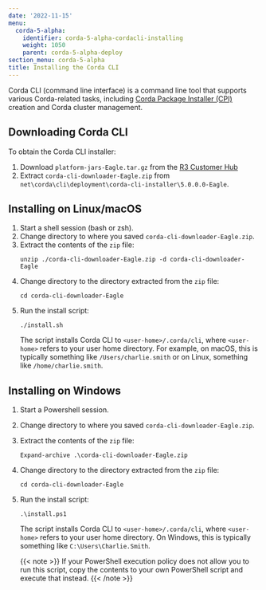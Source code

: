 ```yaml
---
date: '2022-11-15'
menu:
  corda-5-alpha:
    identifier: corda-5-alpha-cordacli-installing
    weight: 1050
    parent: corda-5-alpha-deploy
section_menu: corda-5-alpha
title: Installing the Corda CLI
---
```

Corda CLI (command line interface) is a command line tool that supports various Corda-related tasks, including [Corda Package Installer (CPI)](../introduction/key-concepts.html#corda-package-installer-cpi) creation and Corda cluster management.

## Downloading Corda CLI

To obtain the Corda CLI installer:
1. Download `platform-jars-Eagle.tar.gz` from the [R3 Customer Hub](https://r3.force.com/)
2. Extract `corda-cli-downloader-Eagle.zip` from `net\corda\cli\deployment\corda-cli-installer\5.0.0.0-Eagle`.

## Installing on Linux/macOS

1. Start a shell session (bash or zsh).
2. Change directory to where you saved `corda-cli-downloader-Eagle.zip`.
3. Extract the contents of the `zip` file:
   ```shell
   unzip ./corda-cli-downloader-Eagle.zip -d corda-cli-downloader-Eagle
   ```
4. Change directory to the directory extracted from the `zip` file:
   ```shell
   cd corda-cli-downloader-Eagle
   ```
5. Run the install script:
   ```shell
   ./install.sh
   ```
   The script installs Corda CLI to `<user-home>/.corda/cli`, where `<user-home>` refers to your user home directory. For example, on macOS, this is typically something like `/Users/charlie.smith` or on Linux, something like `/home/charlie.smith`.

## Installing on Windows

1. Start a Powershell session.
2. Change directory to where you saved `corda-cli-downloader-Eagle.zip`.
3. Extract the contents of the `zip` file:
   ```shell
   Expand-archive .\corda-cli-downloader-Eagle.zip
   ```
4. Change directory to the directory extracted from the `zip` file:
   ```shell
   cd corda-cli-downloader-Eagle
   ```
5. Run the install script:
   ```shell
   .\install.ps1
   ```
   The script installs Corda CLI to `<user-home>/.corda/cli`, where `<user-home>` refers to your user home directory. On Windows, this is typically something like `C:\Users\Charlie.Smith`.

   {{< note >}}
   If your PowerShell execution policy does not allow you to run this script, copy the contents to your own PowerShell script and execute that instead.
   {{< /note >}}
